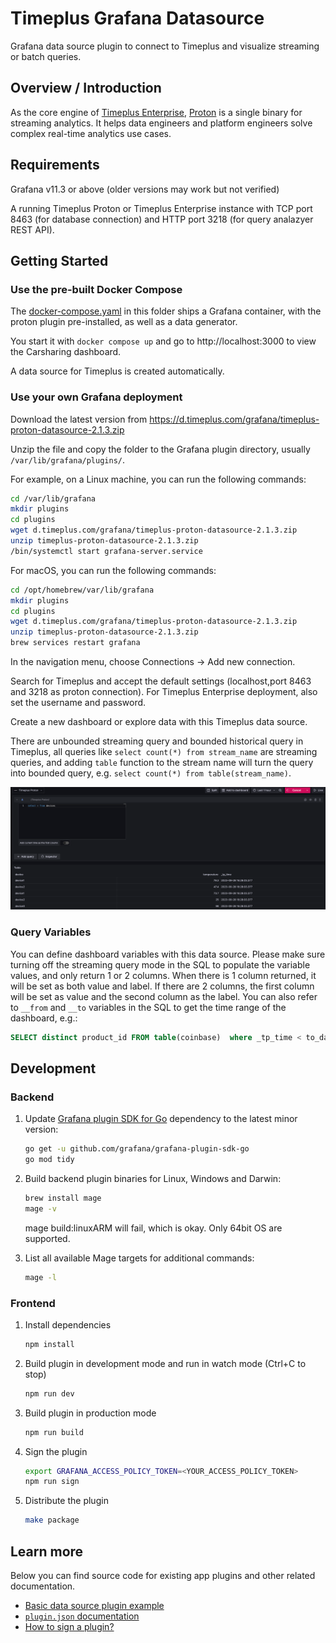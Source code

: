 # Timeplus Grafana Datasource
Grafana data source plugin to connect to Timeplus and visualize streaming or batch queries.

## Overview / Introduction

As the core engine of [Timeplus Enterprise](https://timeplus.com), [Proton](https://github.com/timeplus-io/proton) is a single binary for streaming analytics. It helps data engineers and platform engineers solve complex real-time analytics use cases.

## Requirements

Grafana v11.3 or above (older versions may work but not verified)

A running Timeplus Proton or Timeplus Enterprise instance with TCP port 8463 (for database connection) and HTTP port 3218 (for query analazyer REST API).

## Getting Started

### Use the pre-built Docker Compose
The [docker-compose.yaml](docker-compose.yaml) in this folder ships a Grafana container, with the proton plugin pre-installed, as well as a data generator.

You start it with `docker compose up` and go to http://localhost:3000 to view the Carsharing dashboard.

A data source for Timeplus is created automatically.

### Use your own Grafana deployment

Download the latest version from https://d.timeplus.com/grafana/timeplus-proton-datasource-2.1.3.zip

Unzip the file and copy the folder to the Grafana plugin directory, usually `/var/lib/grafana/plugins/`.

For example, on a Linux machine, you can run the following commands:

```bash
cd /var/lib/grafana
mkdir plugins
cd plugins
wget d.timeplus.com/grafana/timeplus-proton-datasource-2.1.3.zip
unzip timeplus-proton-datasource-2.1.3.zip
/bin/systemctl start grafana-server.service
```

For macOS, you can run the following commands:

```bash
cd /opt/homebrew/var/lib/grafana
mkdir plugins
cd plugins
wget d.timeplus.com/grafana/timeplus-proton-datasource-2.1.3.zip
unzip timeplus-proton-datasource-2.1.3.zip
brew services restart grafana
```

In the navigation menu, choose Connections -> Add new connection.

Search for Timeplus and accept the default settings (localhost,port 8463 and 3218 as proton connection). For Timeplus Enterprise deployment, also set the username and password.

Create a new dashboard or explore data with this Timeplus data source.

There are unbounded streaming query and bounded historical query in Timeplus, all queries like `select count(*) from stream_name` are streaming queries, and adding `table` function to the stream name will turn the query into bounded query, e.g. `select count(*) from table(stream_name)`.

![query editor](src/img/query.png)

### Query Variables
You can define dashboard variables with this data source. Please make sure turning off the streaming query mode in the SQL to populate the variable values, and only return 1 or 2 columns. When there is 1 column returned, it will be set as both value and label. If there are 2 columns, the first column will be set as value and the second column as the label.  You can also refer to `__from` and `__to` variables in the SQL to get the time range of the dashboard, e.g.:
```sql
SELECT distinct product_id FROM table(coinbase)  where _tp_time < to_datetime($__to/1000) and _tp_time > to_datetime($__from/1000)
```

## Development

### Backend

1. Update [Grafana plugin SDK for Go](https://grafana.com/docs/grafana/latest/developers/plugins/backend/grafana-plugin-sdk-for-go/) dependency to the latest minor version:

   ```bash
   go get -u github.com/grafana/grafana-plugin-sdk-go
   go mod tidy
   ```

2. Build backend plugin binaries for Linux, Windows and Darwin:

   ```bash
   brew install mage
   mage -v
   ```

   mage build:linuxARM will fail, which is okay. Only 64bit OS are supported.

3. List all available Mage targets for additional commands:

   ```bash
   mage -l
   ```
### Frontend

1. Install dependencies

   ```bash
   npm install
   ```

2. Build plugin in development mode and run in watch mode (Ctrl+C to stop)

   ```bash
   npm run dev
   ```

3. Build plugin in production mode

   ```bash
   npm run build
   ```

4. Sign the plugin
   ```bash
   export GRAFANA_ACCESS_POLICY_TOKEN=<YOUR_ACCESS_POLICY_TOKEN>
   npm run sign
   ```

4. Distribute the plugin
   ```bash
   make package
   ```

## Learn more

Below you can find source code for existing app plugins and other related documentation.

- [Basic data source plugin example](https://github.com/grafana/grafana-plugin-examples/tree/master/examples/datasource-basic#readme)
- [`plugin.json` documentation](https://grafana.com/developers/plugin-tools/reference-plugin-json)
- [How to sign a plugin?](https://grafana.com/docs/grafana/latest/developers/plugins/sign-a-plugin/)
